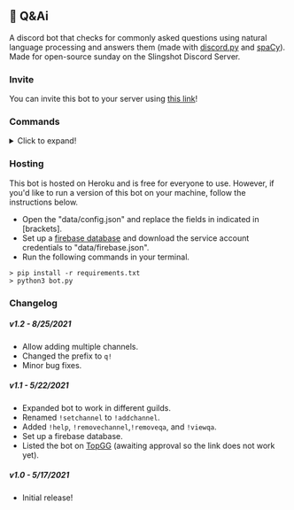 ## 🚀 Q&Ai
A discord bot that checks for commonly asked questions using natural language processing and answers them (made with [discord.py](https://discordpy.readthedocs.io/en/stable/api.html#) and [spaCy](https://spacy.io/)). Made for open-source sunday on the Slingshot Discord Server. 

### Invite
You can invite this bot to your server using [this link](https://discord.com/oauth2/authorize?client_id=843968680680488980&scope=bot&permissions=85056)!

### Commands
<details>
<summary>Click to expand!</summary>

Use `q!help` for access the commands list.
<br>
<img src="https://i.imgur.com/ea1mGkr.png" width=600><br>
<br>

Use `q!invite` to get the invite link for the bot.
<br>
<img src="https://i.imgur.com/C4R5xCU.png" width=600><br>
<br>

Use `q!addchannel`/`q!removechannel` to add/remove a channel for the bot to watch.
<br>
<img src="https://i.imgur.com/LUUAyrq.png" width=600><br>
<br>

Use `q!addqa`/`q!removeqa` to add/remove questions and answers.
<br>
<img src="https://i.imgur.com/HTEfWrd.png" width=600><br>
<br>

Use `q!viewqa` to get a link to the questions/answers in the database.
<br>
<img src="https://i.imgur.com/JtQ8Uwd.png" width=600><br>
<br>

Once you've added a channel and some questions, the bot will answer questions in that channel!
<br>
<img src="https://i.imgur.com/OihRzdg.png" width=600><br>
</details>

### Hosting
This bot is hosted on Heroku and is free for everyone to use. However, if you'd like to run a version of this bot on your machine, follow the instructions below.
<br>
- Open the "data/config.json" and replace the fields in indicated in [brackets].
- Set up a [firebase database](https://console.firebase.google.com/) and download the service account credentials to "data/firebase.json".
- Run the following commands in your terminal.
```
> pip install -r requirements.txt 
> python3 bot.py
```

### Changelog
##### v1.2 - 8/25/2021
- Allow adding multiple channels.
- Changed the prefix to `q!`
- Minor bug fixes.

##### v1.1 - 5/22/2021
- Expanded bot to work in different guilds.
- Renamed `!setchannel` to `!addchannel`.
- Added `!help`, `!removechannel`,`!removeqa`, and `!viewqa`.
- Set up a firebase database.
- Listed the bot on [TopGG](https://top.gg/bot/843968680680488980) (awaiting approval so the link does not work yet).

##### v1.0 - 5/17/2021
- Initial release!
